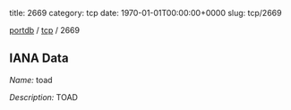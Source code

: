 title: 2669
category: tcp
date: 1970-01-01T00:00:00+0000
slug: tcp/2669

[portdb](/) / [tcp](/category/tcp.html) / 2669


## IANA Data

_Name:_ toad

_Description:_ TOAD

